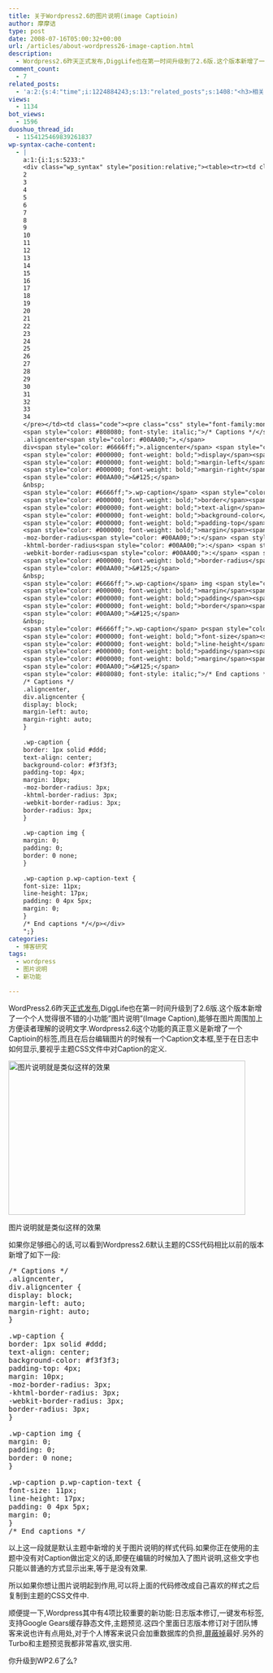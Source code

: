 ```yaml
---
title: 关于Wordpress2.6的图片说明(image Captioin)
author: 摩摩诘
type: post
date: 2008-07-16T05:00:32+00:00
url: /articles/about-wordpress26-image-caption.html
description:
  - Wordpress2.6昨天正式发布,DiggLife也在第一时间升级到了2.6版.这个版本新增了一个个人觉得很不错的小功能\"图片说明\"(Image Caption),能够在图片周围加上方便读者理解的说明文字.
comment_count:
  - 7
related_posts:
  - 'a:2:{s:4:"time";i:1224884243;s:13:"related_posts";s:1408:"<h3>相关日志</h3><ul class="related_post"><li><a href="http://www.digglife.cn/articles/can-not-modify-category-slug.html" title="Wordpress无法编辑分类缩略名(Slug)的解决">Wordpress无法编辑分类缩略名(Slug)的解决</a></li><li><a href="http://www.digglife.cn/articles/digglife-new-theme-online.html" title="DiggLife新主题Beta中&#8230;">DiggLife新主题Beta中&#8230;</a></li><li><a href="http://www.digglife.cn/articles/different-sidebar-in-different-pages.html" title="如何让Wordpress模板在不同页面显示不同侧边栏">如何让Wordpress模板在不同页面显示不同侧边栏</a></li><li><a href="http://www.digglife.cn/articles/sidebar-widgets-support.html" title="如何让Wordpress模板支持Sidebar Widgets(侧边栏插件)">如何让Wordpress模板支持Sidebar Widgets(侧边栏插件)</a></li><li><a href="http://www.digglife.cn/articles/wordpress-comment-notifier.html" title="桌面版Wordpress评论提醒工具">桌面版Wordpress评论提醒工具</a></li><li><a href="http://www.digglife.cn/articles/3-column-wordpress-themes.html" title="20款美观的三栏Wordpress主题模板">20款美观的三栏Wordpress主题模板</a></li><li><a href="http://www.digglife.cn/articles/24-fresh-usable-and-elegant-wordpress-themes.html" title="24款新鲜,易用,优雅的Wordpress主题模板">24款新鲜,易用,优雅的Wordpress主题模板</a></li></ul>";}'
views:
  - 1134
bot_views:
  - 1596
duoshuo_thread_id:
  - 1154125469839261837
wp-syntax-cache-content:
  - |
    a:1:{i:1;s:5233:"
    <div class="wp_syntax" style="position:relative;"><table><tr><td class="line_numbers"><pre>1
    2
    3
    4
    5
    6
    7
    8
    9
    10
    11
    12
    13
    14
    15
    16
    17
    18
    19
    20
    21
    22
    23
    24
    25
    26
    27
    28
    29
    30
    31
    32
    33
    34
    </pre></td><td class="code"><pre class="css" style="font-family:monospace;">&nbsp;
    <span style="color: #808080; font-style: italic;">/* Captions */</span>
    .aligncenter<span style="color: #00AA00;">,</span>
    div<span style="color: #6666ff;">.aligncenter</span> <span style="color: #00AA00;">&#123;</span>
    <span style="color: #000000; font-weight: bold;">display</span><span style="color: #00AA00;">:</span> <span style="color: #993333;">block</span><span style="color: #00AA00;">;</span>
    <span style="color: #000000; font-weight: bold;">margin-left</span><span style="color: #00AA00;">:</span> <span style="color: #993333;">auto</span><span style="color: #00AA00;">;</span>
    <span style="color: #000000; font-weight: bold;">margin-right</span><span style="color: #00AA00;">:</span> <span style="color: #993333;">auto</span><span style="color: #00AA00;">;</span>
    <span style="color: #00AA00;">&#125;</span>
    &nbsp;
    <span style="color: #6666ff;">.wp-caption</span> <span style="color: #00AA00;">&#123;</span>
    <span style="color: #000000; font-weight: bold;">border</span><span style="color: #00AA00;">:</span> <span style="color: #933;">1px</span> <span style="color: #993333;">solid</span> <span style="color: #cc00cc;">#ddd</span><span style="color: #00AA00;">;</span>
    <span style="color: #000000; font-weight: bold;">text-align</span><span style="color: #00AA00;">:</span> <span style="color: #993333;">center</span><span style="color: #00AA00;">;</span>
    <span style="color: #000000; font-weight: bold;">background-color</span><span style="color: #00AA00;">:</span> <span style="color: #cc00cc;">#f3f3f3</span><span style="color: #00AA00;">;</span>
    <span style="color: #000000; font-weight: bold;">padding-top</span><span style="color: #00AA00;">:</span> <span style="color: #933;">4px</span><span style="color: #00AA00;">;</span>
    <span style="color: #000000; font-weight: bold;">margin</span><span style="color: #00AA00;">:</span> <span style="color: #933;">10px</span><span style="color: #00AA00;">;</span>
    -moz-border-radius<span style="color: #00AA00;">:</span> <span style="color: #933;">3px</span><span style="color: #00AA00;">;</span>
    -khtml-border-radius<span style="color: #00AA00;">:</span> <span style="color: #933;">3px</span><span style="color: #00AA00;">;</span>
    -webkit-border-radius<span style="color: #00AA00;">:</span> <span style="color: #933;">3px</span><span style="color: #00AA00;">;</span>
    <span style="color: #000000; font-weight: bold;">border-radius</span><span style="color: #00AA00;">:</span> <span style="color: #933;">3px</span><span style="color: #00AA00;">;</span>
    <span style="color: #00AA00;">&#125;</span>
    &nbsp;
    <span style="color: #6666ff;">.wp-caption</span> img <span style="color: #00AA00;">&#123;</span>
    <span style="color: #000000; font-weight: bold;">margin</span><span style="color: #00AA00;">:</span> <span style="color: #cc66cc;">0</span><span style="color: #00AA00;">;</span>
    <span style="color: #000000; font-weight: bold;">padding</span><span style="color: #00AA00;">:</span> <span style="color: #cc66cc;">0</span><span style="color: #00AA00;">;</span>
    <span style="color: #000000; font-weight: bold;">border</span><span style="color: #00AA00;">:</span> <span style="color: #cc66cc;">0</span> <span style="color: #993333;">none</span><span style="color: #00AA00;">;</span>
    <span style="color: #00AA00;">&#125;</span>
    &nbsp;
    <span style="color: #6666ff;">.wp-caption</span> p<span style="color: #6666ff;">.wp-caption-text</span> <span style="color: #00AA00;">&#123;</span>
    <span style="color: #000000; font-weight: bold;">font-size</span><span style="color: #00AA00;">:</span> <span style="color: #933;">11px</span><span style="color: #00AA00;">;</span>
    <span style="color: #000000; font-weight: bold;">line-height</span><span style="color: #00AA00;">:</span> <span style="color: #933;">17px</span><span style="color: #00AA00;">;</span>
    <span style="color: #000000; font-weight: bold;">padding</span><span style="color: #00AA00;">:</span> <span style="color: #cc66cc;">0</span> <span style="color: #933;">4px</span> <span style="color: #933;">5px</span><span style="color: #00AA00;">;</span>
    <span style="color: #000000; font-weight: bold;">margin</span><span style="color: #00AA00;">:</span> <span style="color: #cc66cc;">0</span><span style="color: #00AA00;">;</span>
    <span style="color: #00AA00;">&#125;</span>
    <span style="color: #808080; font-style: italic;">/* End captions */</span></pre></td></tr></table><p class="theCode" style="display:none;">
    /* Captions */
    .aligncenter,
    div.aligncenter {
    display: block;
    margin-left: auto;
    margin-right: auto;
    }
    
    .wp-caption {
    border: 1px solid #ddd;
    text-align: center;
    background-color: #f3f3f3;
    padding-top: 4px;
    margin: 10px;
    -moz-border-radius: 3px;
    -khtml-border-radius: 3px;
    -webkit-border-radius: 3px;
    border-radius: 3px;
    }
    
    .wp-caption img {
    margin: 0;
    padding: 0;
    border: 0 none;
    }
    
    .wp-caption p.wp-caption-text {
    font-size: 11px;
    line-height: 17px;
    padding: 0 4px 5px;
    margin: 0;
    }
    /* End captions */</p></div>
    ";}
categories:
  - 博客研究
tags:
  - wordpress
  - 图片说明
  - 新功能

---
```

WordPress2.6昨天<a title="Wordpress2.6的发布报告" href="http://wordpress.org/development/2008/07/wordpress-26-tyner/" target="_blank">正式发布</a>,DiggLife也在第一时间升级到了2.6版.这个版本新增了一个个人觉得很不错的小功能&#8221;图片说明&#8221;(Image Caption),能够在图片周围加上方便读者理解的说明文字.Wordpress2.6这个功能的真正意义是新增了一个Captioin的标签,而且在后台编辑图片的时候有一个Caption文本框,至于在日志中如何显示,要视乎主题CSS文件中对Caption的定义.

<!--more-->

<div style="width: 476px" class="wp-caption aligncenter">
  <img title="Wordpress2.6" src="https://www.digglife.net/qiniu/2589/image/f609b3ef50b95f84086204e52ee2407e.png" alt="图片说明就是类似这样的效果" width="466" height="303" />
  
  <p class="wp-caption-text">
    图片说明就是类似这样的效果
  </p>
</div>

如果你足够细心的话,可以看到Wordpress2.6默认主题的CSS代码相比以前的版本新增了如下一段:

<pre lang="css" line="1">/* Captions */
.aligncenter,
div.aligncenter {
display: block;
margin-left: auto;
margin-right: auto;
}

.wp-caption {
border: 1px solid #ddd;
text-align: center;
background-color: #f3f3f3;
padding-top: 4px;
margin: 10px;
-moz-border-radius: 3px;
-khtml-border-radius: 3px;
-webkit-border-radius: 3px;
border-radius: 3px;
}

.wp-caption img {
margin: 0;
padding: 0;
border: 0 none;
}

.wp-caption p.wp-caption-text {
font-size: 11px;
line-height: 17px;
padding: 0 4px 5px;
margin: 0;
}
/* End captions */
</pre>

以上这一段就是默认主题中新增的关于图片说明的样式代码.如果你正在使用的主题中没有对Caption做出定义的话,即便在编辑的时候加入了图片说明,这些文字也只能以普通的方式显示出来,等于是没有效果.

所以如果你想让图片说明起到作用,可以将上面的代码修改成自己喜欢的样式之后复制到主题的CSS文件中.

顺便提一下,Wordpress其中有4项比较重要的新功能:日志版本修订,一键发布标签,支持Google Gears缓存静态文件,主题预览.这四个里面日志版本修订对于团队博客来说也许有点用处,对于个人博客来说只会加重数据库的负担,<a title="屏蔽 WordPress 日志修订功能" href="http://fairyfish.net/2008/07/15/disable-post-revision/" target="_blank">屏蔽掉</a>最好.另外的Turbo和主题预览我都非常喜欢,很实用.

你升级到WP2.6了么?

